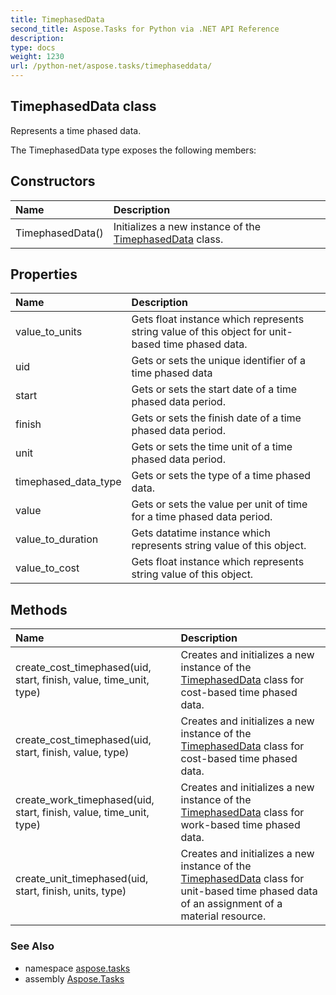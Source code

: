 ```yaml
---
title: TimephasedData
second_title: Aspose.Tasks for Python via .NET API Reference
description: 
type: docs
weight: 1230
url: /python-net/aspose.tasks/timephaseddata/
---
```


## TimephasedData class

Represents a time phased data.

The TimephasedData type exposes the following members:
## Constructors
| Name | Description |
| :- | :- |
|TimephasedData()|Initializes a new instance of the [TimephasedData](/tasks/python-net/aspose.tasks/timephaseddata/) class.|
## Properties
| Name | Description |
| :- | :- |
|value_to_units|Gets float instance which represents string value of this object for unit-based time phased data.|
|uid|Gets or sets the unique identifier of a time phased data|
|start|Gets or sets the start date of a time phased data period.|
|finish|Gets or sets the finish date of a time phased data period.|
|unit|Gets or sets the time unit of a time phased data period.|
|timephased_data_type|Gets or sets the type of a time phased data.|
|value|Gets or sets the value per unit of time for a time phased data period.|
|value_to_duration|Gets datatime instance which represents string value of this object.|
|value_to_cost|Gets float instance which represents string value of this object.|
## Methods
| Name | Description |
| :- | :- |
|create_cost_timephased(uid, start, finish, value, time_unit, type)|Creates and initializes a new instance of the [TimephasedData](/tasks/python-net/aspose.tasks/timephaseddata/) class for cost-based time phased data.|
|create_cost_timephased(uid, start, finish, value, type)|Creates and initializes a new instance of the [TimephasedData](/tasks/python-net/aspose.tasks/timephaseddata/) class for cost-based time phased data.|
|create_work_timephased(uid, start, finish, value, time_unit, type)|Creates and initializes a new instance of the [TimephasedData](/tasks/python-net/aspose.tasks/timephaseddata/) class for work-based time phased data.|
|create_unit_timephased(uid, start, finish, units, type)|Creates and initializes a new instance of the [TimephasedData](/tasks/python-net/aspose.tasks/timephaseddata/) class for unit-based time phased data of an assignment of a material resource.|

### See Also

* namespace [aspose.tasks](/tasks/python-net/aspose.tasks/)
* assembly [Aspose.Tasks](/tasks/python-net/)

